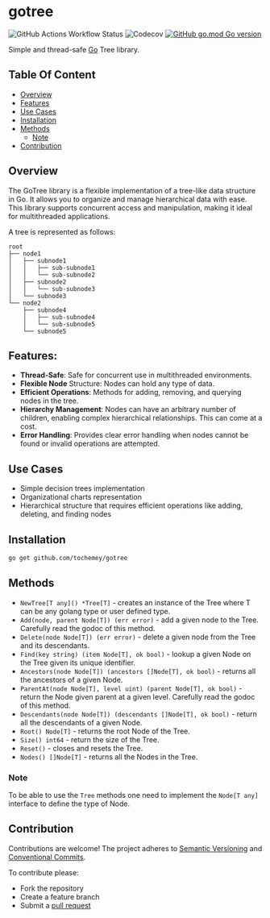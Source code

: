 # gotree

![GitHub Actions Workflow Status](https://img.shields.io/github/actions/workflow/status/Tochemey/gotree/build.yml)
![Codecov](https://img.shields.io/codecov/c/github/tochemey/gotree)
[![GitHub go.mod Go version](https://badges.chse.dev/github/go-mod/go-version/Tochemey/gotree)](https://go.dev/doc/install)

Simple and thread-safe [Go](https://go.dev/) Tree library.

## Table Of Content
- [Overview](#overview)
- [Features](#features)
- [Use Cases](#use-cases)
- [Installation](#installation)
- [Methods](#methods)
    - [Note](#note) 
- [Contribution](#contribution) 

## Overview

The GoTree library is a flexible implementation of a tree-like data structure in Go. 
It allows you to organize and manage hierarchical data with ease. 
This library supports concurrent access and manipulation, making it ideal for multithreaded applications.

A tree is represented as follows:

```
root
├── node1
│   ├── subnode1
│   │   ├── sub-subnode1
│   │   └── sub-subnode2
│   ├── subnode2
│   │   └── sub-subnode3
│   └── subnode3
└── node2
    ├── subnode4
    │   ├── sub-subnode4
    │   └── sub-subnode5
    └── subnode5

```
## Features:

- **Thread-Safe**: Safe for concurrent use in multithreaded environments.
- **Flexible Node** Structure: Nodes can hold any type of data.
- **Efficient Operations**: Methods for adding, removing, and querying nodes in the tree.
- **Hierarchy Management**: Nodes can have an arbitrary number of children, enabling complex hierarchical relationships. This can come at a cost.
- **Error Handling**: Provides clear error handling when nodes cannot be found or invalid operations are attempted.

## Use Cases

- Simple decision trees implementation
- Organizational charts representation
- Hierarchical structure that requires efficient operations like adding, deleting, and finding nodes

## Installation

```bash
go get github.com/tochemey/gotree
```
## Methods

- `NewTree[T any]() *Tree[T]` - creates an instance of the Tree where T can be any golang type or user defined type.
- `Add(node, parent Node[T]) (err error)` - add a given node to the Tree. Carefully read the godoc of this method.
- `Delete(node Node[T]) (err error)` - delete a given node from the Tree and its descendants.
- `Find(key string) (item Node[T], ok bool)` - lookup a given Node on the Tree given its unique identifier.
- `Ancestors(node Node[T]) (ancestors []Node[T], ok bool)` - returns all the ancestors of a given Node.
- `ParentAt(node Node[T], level uint) (parent Node[T], ok bool)` - return the Node given parent at a given level. Carefully read the godoc of this method.
- `Descendants(node Node[T]) (descendants []Node[T], ok bool)` - return all the descendants of a given Node.
- `Root() Node[T]` - returns the root Node of the Tree.
- `Size() int64` - return the size of the Tree.
- `Reset()` - closes and resets the Tree.
- `Nodes() []Node[T]` - returns all the Nodes in the Tree.

### Note
To be able to use the `Tree` methods one need to implement the `Node[T any]` interface to define the type of Node.

## Contribution

Contributions are welcome!
The project adheres to [Semantic Versioning](https://semver.org)
and [Conventional Commits](https://www.conventionalcommits.org/en/v1.0.0/).

To contribute please:

- Fork the repository
- Create a feature branch
- Submit a [pull request](https://help.github.com/articles/using-pull-requests)